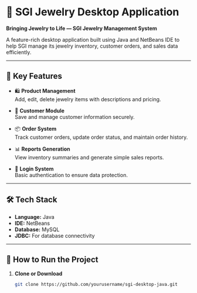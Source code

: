 # 💎 SGI Jewelry Desktop Application

**Bringing Jewelry to Life — SGI Jewelry Management System**

A feature-rich desktop application built using Java and NetBeans IDE to help SGI manage its jewelry inventory, customer orders, and sales data efficiently.

---

## 📌 Key Features

- 🛍️ **Product Management**  
  Add, edit, delete jewelry items with descriptions and pricing.

- 👥 **Customer Module**  
  Save and manage customer information securely.

- 📦 **Order System**  
  Track customer orders, update order status, and maintain order history.

- 📊 **Reports Generation**  
  View inventory summaries and generate simple sales reports.

- 🔐 **Login System**  
  Basic authentication to ensure data protection.

---

## 🛠️ Tech Stack

- **Language:** Java  
- **IDE:** NetBeans   
- **Database:** MySQL  
- **JDBC:** For database connectivity

---

## 🚀 How to Run the Project

1. **Clone or Download**
   ```bash
   git clone https://github.com/yourusername/sgi-desktop-java.git
